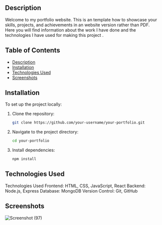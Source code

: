 ## Description

Welcome to my portfolio website. This is an template how to showcase your skills, projects, and achievements in an website version rather than PDF. Here you will find information about the work I have done and the technologies I have used for making this project .

## Table of Contents

- [Description](#description)
- [Installation](#installation)
- [Technologies Used](#technologies-used)
- [Screenshots](#screenshots)


## Installation

To set up the project locally:

1. Clone the repository:
    ```bash
    git clone https://github.com/your-username/your-portfolio.git
    ```
2. Navigate to the project directory:
    ```bash
    cd your-portfolio
    ```
3. Install dependencies:
    ```bash
    npm install
    ```

## Technologies Used

Technologies Used
Frontend: HTML, CSS, JavaScript, React
Backend: Node.js, Express
Database: MongoDB
Version Control: Git, GitHub

## Screenshots
![Screenshot (97)](https://github.com/Kumaripriyanshi/PORTFOLIO-WEBSITE/assets/90835349/aab9b225-6e67-450e-a167-abb75f35e8b7)

